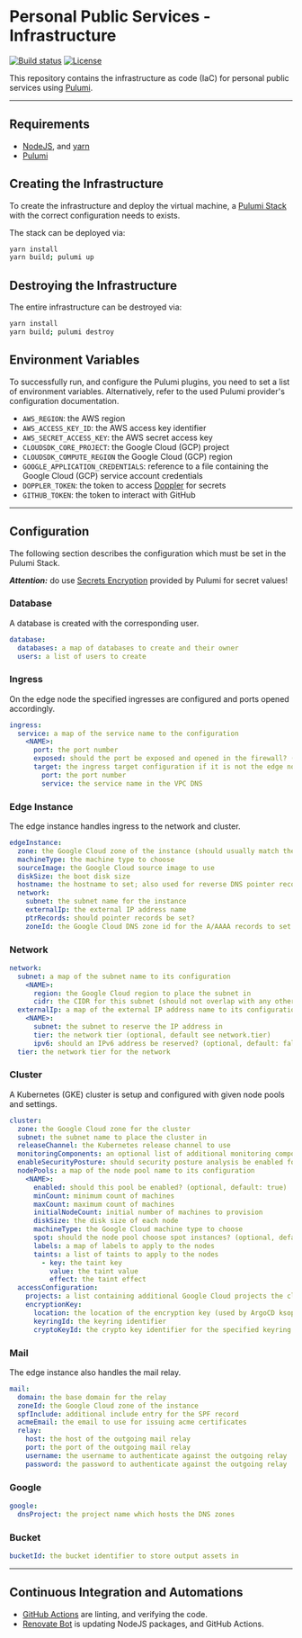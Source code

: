# Personal Public Services - Infrastructure

[![Build status](https://img.shields.io/github/actions/workflow/status/muhlba91/muehlbachler-public-services-infrastructure/pipeline.yml?style=for-the-badge)](https://github.com/muhlba91/muehlbachler-public-services-infrastructure/actions/workflows/pipeline.yml)
[![License](https://img.shields.io/github/license/muhlba91/muehlbachler-public-services-infrastructure?style=for-the-badge)](LICENSE.md)

This repository contains the infrastructure as code (IaC) for personal public services using [Pulumi](http://pulumi.com).

---

## Requirements

- [NodeJS](https://nodejs.org/en), and [yarn](https://yarnpkg.com)
- [Pulumi](https://www.pulumi.com/docs/install/)

## Creating the Infrastructure

To create the infrastructure and deploy the virtual machine, a [Pulumi Stack](https://www.pulumi.com/docs/concepts/stack/) with the correct configuration needs to exists.

The stack can be deployed via:

```bash
yarn install
yarn build; pulumi up
```

## Destroying the Infrastructure

The entire infrastructure can be destroyed via:

```bash
yarn install
yarn build; pulumi destroy
```

## Environment Variables

To successfully run, and configure the Pulumi plugins, you need to set a list of environment variables. Alternatively, refer to the used Pulumi provider's configuration documentation.

- `AWS_REGION`: the AWS region
- `AWS_ACCESS_KEY_ID`: the AWS access key identifier
- `AWS_SECRET_ACCESS_KEY`: the AWS secret access key
- `CLOUDSDK_CORE_PROJECT`: the Google Cloud (GCP) project
- `CLOUDSDK_COMPUTE_REGION` the Google Cloud (GCP) region
- `GOOGLE_APPLICATION_CREDENTIALS`: reference to a file containing the Google Cloud (GCP) service account credentials
- `DOPPLER_TOKEN`: the token to access [Doppler](https://www.doppler.com) for secrets
- `GITHUB_TOKEN`: the token to interact with GitHub

---

## Configuration

The following section describes the configuration which must be set in the Pulumi Stack.

***Attention:*** do use [Secrets Encryption](https://www.pulumi.com/docs/concepts/secrets/#:~:text=Pulumi%20never%20sends%20authentication%20secrets,“secrets”%20for%20extra%20protection.) provided by Pulumi for secret values!

### Database

A database is created with the corresponding user.

```yaml
database:
  databases: a map of databases to create and their owner
  users: a list of users to create
```

### Ingress

On the edge node the specified ingresses are configured and ports opened accordingly.

```yaml
ingress:
  service: a map of the service name to the configuration
    <NAME>:
      port: the port number
      exposed: should the port be exposed and opened in the firewall? (optional, default: false)
      target: the ingress target configuration if it is not the edge node (optional)
        port: the port number
        service: the service name in the VPC DNS
```

### Edge Instance

The edge instance handles ingress to the network and cluster.

```yaml
edgeInstance:
  zone: the Google Cloud zone of the instance (should usually match the cluster zone)
  machineType: the machine type to choose
  sourceImage: the Google Cloud source image to use
  diskSize: the boot disk size
  hostname: the hostname to set; also used for reverse DNS pointer records (optional)
  network:
    subnet: the subnet name for the instance
    externalIp: the external IP address name
    ptrRecords: should pointer records be set?
    zoneId: the Google Cloud DNS zone id for the A/AAAA records to set for this hostname
```

### Network

```yaml
network:
  subnet: a map of the subnet name to its configuration
    <NAME>:
      region: the Google Cloud region to place the subnet in
      cidr: the CIDR for this subnet (should not overlap with any other subnet CIDR)
  externalIp: a map of the external IP address name to its configuration
    <NAME>:
      subnet: the subnet to reserve the IP address in
      tier: the network tier (optional, default see network.tier)
      ipv6: should an IPv6 address be reserved? (optional, default: false, tier MUST be PREMIUM)
  tier: the network tier for the network
```

### Cluster

A Kubernetes (GKE) cluster is setup and configured with given node pools and settings.

```yaml
cluster:
  zone: the Google Cloud zone for the cluster
  subnet: the subnet name to place the cluster in
  releaseChannel: the Kubernetes release channel to use
  monitoringComponents: an optional list of additional monitoring components to enable (SYSTEM_COMPONENTS are always enabled)
  enableSecurityPosture: should security posture analysis be enabled for the cluster and its nodes? (optional, default: false)
  nodePools: a map of the node pool name to its configuration
    <NAME>:
      enabled: should this pool be enabled? (optional, default: true)
      minCount: minimum count of machines
      maxCount: maximum count of machines
      initialNodeCount: initial number of machines to provision
      diskSize: the disk size of each node
      machineType: the Google Cloud machine type to choose
      spot: should the node pool choose spot instances? (optional, default: false)
      labels: a map of labels to apply to the nodes
      taints: a list of taints to apply to the nodes
        - key: the taint key
          value: the taint value
          effect: the taint effect
  accessConfiguration:
    projects: a list containing additional Google Cloud projects the cluster/nodes/services are allowed to access
    encryptionKey:
      location: the location of the encryption key (used by ArgoCD ksops)
      keyringId: the keyring identifier
      cryptoKeyId: the crypto key identifier for the specified keyring
```

### Mail

The edge instance also handles the mail relay.

```yaml
mail:
  domain: the base domain for the relay
  zoneId: the Google Cloud zone of the instance
  spfInclude: additional include entry for the SPF record
  acmeEmail: the email to use for issuing acme certificates
  relay:
    host: the host of the outgoing mail relay
    port: the port of the outgoing mail relay
    username: the username to authenticate against the outgoing relay
    password: the password to authenticate against the outgoing relay
```

### Google

```yaml
google:
  dnsProject: the project name which hosts the DNS zones
```

### Bucket

```yaml
bucketId: the bucket identifier to store output assets in
```

---

## Continuous Integration and Automations

- [GitHub Actions](https://docs.github.com/en/actions) are linting, and verifying the code.
- [Renovate Bot](https://github.com/renovatebot/renovate) is updating NodeJS packages, and GitHub Actions.
